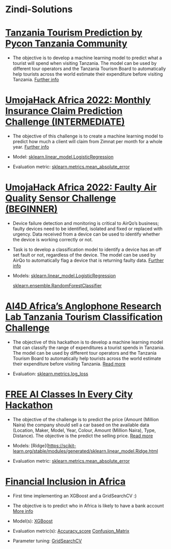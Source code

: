 # Zindi-Solutions

# [Tanzania Tourism Prediction by Pycon Tanzania Community](https://github.com/ashioyajotham/Zindi-Solutions/blob/main/tz-tourism.ipynb)

* The objective is to develop a machine learning model to predict what a tourist will spend when visiting Tanzania.
  The model can be used by different tour operators and the Tanzania Tourism Board to automatically help tourists across the world estimate their expenditure before visiting Tanzania.
[Further info](https://zindi.africa/competitions/tanzania-tourism-prediction)


# [UmojaHack Africa 2022: Monthly Insurance Claim Prediction Challenge (INTERMEDIATE)](https://github.com/ashioyajotham/Zindi-Solutions/blob/main/monthly-insurance-claim-predicitions.ipynb)

* The objective of this challenge is to create a machine learning model to predict how much a client will claim from Zimnat per month for a whole year.
  [Further info](https://zindi.africa/competitions/umojahack-africa-2022-intermediate-challenge)
  
* Model: [sklearn.linear_model.LogisticRegression](https://scikit-learn.org/stable/modules/generated/sklearn.linear_model.LogisticRegression.html)
* Evaluation metric: [sklearn.metrics.mean_absolute_error](https://scikit-learn.org/stable/modules/generated/sklearn.metrics.mean_absolute_error.html)



# [UmojaHack Africa 2022: Faulty Air Quality Sensor Challenge (BEGINNER)](https://github.com/ashioyajotham/Zindi-Solutions/blob/main/Airqo%20Air%20Filter.ipynb)

* Device failure detection and monitoring is critical to AirQo’s business; faulty devices need to be identified, isolated and fixed or replaced with urgency. Data received from a device can be used to identify whether the device is working correctly or not.
* Task is to develop a classification model to identify a device has an off set fault or not, regardless of the device. The model can be used by AirQo to automatically     flag a device that is returning faulty data. [Further info](https://zindi.africa/competitions/umojahack-africa-2022-beginner-challenge)

* Models: [sklearn.linear_model.LogisticRegression](https://scikit-learn.org/stable/modules/generated/sklearn.linear_model.LogisticRegression.html)

     [sklearn.ensemble.RandomForestClassifier](https://scikit-learn.org/stable/modules/generated/sklearn.ensemble.RandomForestClassifier.html)
 

# [AI4D Africa’s Anglophone Research Lab Tanzania Tourism Classification Challenge](https://github.com/ashioyajotham/Zindi-Solutions/blob/main/ai4d-tourism-classification.ipynb)

* The objective of this hackathon is to develop a machine learning model that can classify the range of expenditures a tourist spends in Tanzania. The model can be used by different tour operators and the Tanzania Tourism Board to automatically help tourists across the world estimate their expenditure before visiting Tanzania. [Read more](https://zindi.africa/competitions/ai4d-lab-tanzania-tourism-classification-challenge)

* Evaluation: [sklearn.metrics.log_loss](https://scikit-learn.org/stable/modules/generated/sklearn.metrics.log_loss.html)


# [FREE AI Classes In Every City Hackathon](https://github.com/ashioyajotham/Zindi-Solutions/blob/main/great-motors.ipynb)

* The objective of the challenge is to predict the price (Amount (Million Naira) the company should sell a car based on the available data (Location, Maker, Model, Year, Colour, Amount (Million Naira), Type, Distance). The objective is the predict the selling price. [Read more](https://zindi.africa/competitions/free-ai-classes-in-every-city-hackathon)

* Models: [Ridge](https://scikit-learn.org/stable/modules/generated/sklearn.linear_model.Ridge.html

* Evaluation metric: [sklearn.metrics.mean_absolute_error](https://scikit-learn.org/stable/modules/generated/sklearn.metrics.mean_absolute_error.html)


# [Financial Inclusion in Africa](https://github.com/ashioyajotham/Zindi-Solutions/blob/main/financial-inclusion-in-africa.ipynb)
* First time implementing an XGBoost and a GridSearchCV :)
* The objective is to predict who in Africa is likely to have a bank account [More info](https://zindi.africa/competitions/financial-inclusion-in-africa)

* Model(s): [XGBoost](https://xgboost.readthedocs.io/en/stable/)

* Evaluation metric(s): [Accuracy_score](https://scikit-learn.org/stable/modules/generated/sklearn.metrics.accuracy_score.html)
                     [Confusion_Matrix](https://scikit-learn.org/stable/modules/generated/sklearn.metrics.confusion_matrix.html)
                     
* Parameter tuning: [GridSearchCV](https://scikit-learn.org/stable/modules/generated/sklearn.model_selection.GridSearchCV.html)

